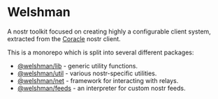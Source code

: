 # Welshman

A nostr toolkit focused on creating highly a configurable client system, extracted from the [Coracle](https://github.com/coracle-social/coracle) nostr client.

This is a monorepo which is split into several different packages:

- [@welshman/lib](./packages/lib) - generic utility functions.
- [@welshman/util](./packages/util) - various nostr-specific utilities.
- [@welshman/net](./packages/net) - framework for interacting with relays.
- [@welshman/feeds](./packages/feeds) - an interpreter for custom nostr feeds.
